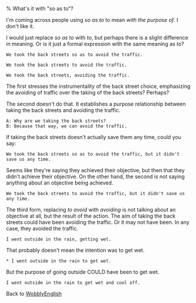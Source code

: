 % What's it with "so as to"?

I'm coming across people using _so as to_ to mean _with the purpose of_. I don't like it.

I would just replace _so as to_ with _to_, but perhaps there is a slight difference in meaning. Or is it just a formal expression with the same meaning as _to_?

	We took the back streets so as to avoid the traffic.

	We took the back streets to avoid the traffic.

	We took the back streets, avoiding the traffic.

The first stresses the instrumentality of the back street choice, emphasizing the avoiding of traffic over the taking of the back streets? Perhaps?

The second doesn't do that. It establishes a purpose relationship between taking the back streets and avoiding the traffic.

	A: Why are we taking the back streets?
	B: Because that way, we can avoid the traffic.

If taking the back streets doesn't actually save them any time, could you say:

	We took the back streets so as to avoid the traffic, but it didn't save us any time.

Seems like they're saying they achieved their objective, but then that they didn't achieve their objective. On the other hand, the second is not saying anything about an objective being achieved.

	We took the back streets to avoid the traffic, but it didn't save us any time.

The third form, replacing _to avoid_ with _avoiding_ is not talking about an objective at all, but the result of the action. The aim of taking the back streets could have been avoiding the traffic. Or it may not have been. In any case, they avoided the traffic.	

	I went outside in the rain, getting wet.

That probably doesn't mean the intention was to get wet.

	* I went outside in the rain to get wet.

But the purpose of going outside COULD have been to get wet.

	I went outside in the rain to get wet and cool off.

Back to [WobblyEnglish](WobblyEnglish.html)
